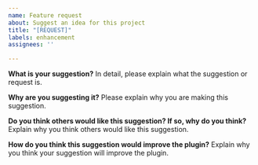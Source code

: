 ```yaml
---
name: Feature request
about: Suggest an idea for this project
title: "[REQUEST]"
labels: enhancement
assignees: ''

---
```


**What is your suggestion?**
In detail, please explain what the suggestion or request is.

**Why are you suggesting it?**
Please explain why you are making this suggestion.

**Do you think others would like this suggestion? If so, why do you think?**
Explain why you think others would like this suggestion.

**How do you think this suggestion would improve the plugin?**
Explain why you think your suggestion will improve the plugin.
